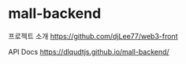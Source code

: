 # mall-backend

프로젝트 소개
https://github.com/djLee77/web3-front

API Docs
https://dlqudtjs.github.io/mall-backend/
